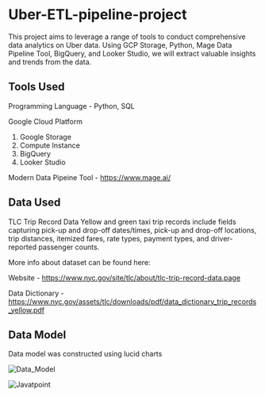# Uber-ETL-pipeline-project

This project aims to leverage a range of tools to conduct comprehensive data analytics on Uber data. Using GCP Storage, Python, Mage Data Pipeline Tool, BigQuery, and Looker Studio, we will extract valuable insights and trends from the data.

## Tools Used

Programming Language - Python, SQL

Google Cloud Platform
1. Google Storage
2. Compute Instance
3. BigQuery
4. Looker Studio

Modern Data Pipeine Tool - https://www.mage.ai/

## Data Used

TLC Trip Record Data Yellow and green taxi trip records include fields capturing pick-up and drop-off dates/times, pick-up and drop-off locations, trip distances, itemized fares, rate types, payment types, and driver-reported passenger counts.

More info about dataset can be found here:

Website - https://www.nyc.gov/site/tlc/about/tlc-trip-record-data.page

Data Dictionary - https://www.nyc.gov/assets/tlc/downloads/pdf/data_dictionary_trip_records_yellow.pdf


## Data Model

Data model was constructed using lucid charts

![Data_Model](C:\Users\mateu\Downloads\Uber_Data_Pipeline\Uber_Data_Model.png)  

![Javatpoint](C:\Users\mateu\Downloads/Uber_Data_Model.png)  
